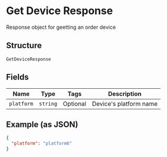 
# Get Device Response

Response object for geetting an order device

## Structure

`GetDeviceResponse`

## Fields

| Name | Type | Tags | Description |
|  --- | --- | --- | --- |
| `platform` | `string` | Optional | Device's platform name |

## Example (as JSON)

```json
{
  "platform": "platform6"
}
```

